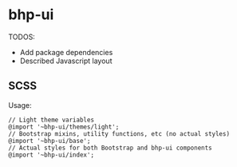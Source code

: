# bhp-ui

TODOS:

- Add package dependencies
- Described Javascript layout

## SCSS

Usage:

```{scss}
// Light theme variables
@import '~bhp-ui/themes/light';
// Bootstrap mixins, utility functions, etc (no actual styles)
@import '~bhp-ui/base';
// Actual styles for both Bootstrap and bhp-ui components
@import '~bhp-ui/index';
```
